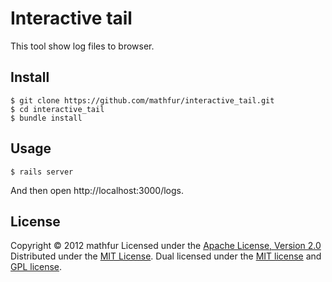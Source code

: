 Interactive tail
================

This tool show log files to browser.

 
Install
------
```shell
$ git clone https://github.com/mathfur/interactive_tail.git
$ cd interactive_tail
$ bundle install
```

Usage
-----
```shell
$ rails server
```
And then open http://localhost:3000/logs.


License
----------
Copyright &copy; 2012 mathfur
Licensed under the [Apache License,   Version 2.0][Apache]
Distributed under the [MIT License][mit].
Dual licensed under the [MIT license][MIT] and [GPL license][GPL].
 
[Apache]: http://www.apache.org/licenses/LICENSE-2.0
[MIT]: http://www.opensource.org/licenses/mit-license.php

[GPL]: http://www.gnu.org/licenses/gpl.html
